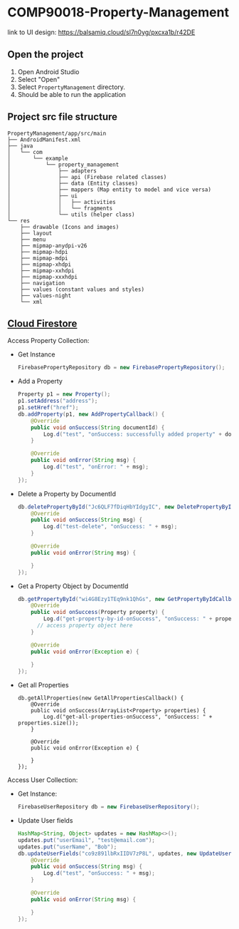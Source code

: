 # COMP90018-Property-Management

link to UI design: https://balsamiq.cloud/sl7n0yg/pxcxa1b/r42DE



## Open the project

1. Open Android Studio
2. Select "Open"
3. Select `PropertyManagement` directory.
4. Should be able to run the application



## Project src file structure

```
PropertyManagement/app/src/main
├── AndroidManifest.xml
├── java
│   └── com
│       └── example
│           └── property_management
│               ├── adapters
│               ├── api (Firebase related classes)
│               ├── data (Entity classes)
│               ├── mappers (Map entity to model and vice versa)
│               ├── ui 
│               │   ├── activities
│               │   └── fragments
│               └── utils (helper class)
└── res
    ├── drawable (Icons and images)
    ├── layout
    ├── menu
    ├── mipmap-anydpi-v26
    ├── mipmap-hdpi
    ├── mipmap-mdpi
    ├── mipmap-xhdpi
    ├── mipmap-xxhdpi
    ├── mipmap-xxxhdpi
    ├── navigation
    ├── values (constant values and styles)
    ├── values-night
    └── xml

```
## [Cloud Firestore](https://github.com/KatrinaaDing/COMP90018-Property-Management/tree/db-update#cloud-firestore)

Access Property Collection:

- Get Instance

  ```java
  FirebasePropertyRepository db = new FirebasePropertyRepository();
  ```

- Add a Property

  ```java
  Property p1 = new Property();
  p1.setAddress("address");
  p1.setHref("href");
  db.addProperty(p1, new AddPropertyCallback() {
      @Override
      public void onSuccess(String documentId) {
          Log.d("test", "onSuccess: successfully added property" + documentId);
      }
  
      @Override
      public void onError(String msg) {
          Log.d("test", "onError: " + msg);
      }
  });
  ```

- Delete a Property by DocumentId

  ```java
  db.deletePropertyById("Jc6QLF7fDiqHbYIdgyIC", new DeletePropertyByIdCallback() {
      @Override
      public void onSuccess(String msg) {
          Log.d("test-delete", "onSuccess: " + msg);
      }
  
      @Override
      public void onError(String msg) {
  
      }
  });
  ```

- Get a Property Object by DocumentId

  ```java
  db.getPropertyById("wi4G8Ezy1TEq9nk1QhGs", new GetPropertyByIdCallback() {
      @Override
      public void onSuccess(Property property) {
          Log.d("get-property-by-id-onSuccess", "onSuccess: " + property.getAddress());
      	// access property object here
      }
  
      @Override
      public void onError(Exception e) {
  	
      }
  });
  ```

- Get all Properties

  ```
  db.getAllProperties(new GetAllPropertiesCallback() {
      @Override
      public void onSuccess(ArrayList<Property> properties) {
          Log.d("get-all-properties-onSuccess", "onSuccess: " + properties.size());
      }
  
      @Override
      public void onError(Exception e) {
  
      }
  });
  ```

  

Access User Collection:

- Get Instance:

  ```java
  FirebaseUserRepository db = new FirebaseUserRepository();
  ```

- Update User fields

  ```java
  HashMap<String, Object> updates = new HashMap<>();
  updates.put("userEmail", "test@email.com");
  updates.put("userName", "Bob");
  db.updateUserFields("co9z891lbRxIIDV7zP8L", updates, new UpdateUserCallback() {
      @Override
      public void onSuccess(String msg) {
          Log.d("test", "onSuccess: " + msg);
      }
  
      @Override
      public void onError(String msg) {
  
      }
  });
  ```

  
